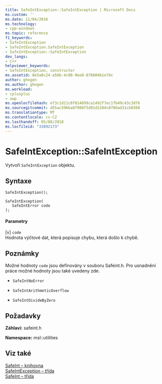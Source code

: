 ```yaml
---
title: SafeIntException::SafeIntException | Microsoft Docs
ms.custom: ''
ms.date: 11/04/2016
ms.technology:
- cpp-windows
ms.topic: reference
f1_keywords:
- SafeIntException
- SafeIntException.SafeIntException
- SafeIntException::SafeIntException
dev_langs:
- C++
helpviewer_keywords:
- SafeIntException, constructor
ms.assetid: 8e5a0c24-a56b-4c80-9ee8-876604b1e7dc
author: ghogen
ms.author: ghogen
ms.workload:
- cplusplus
- uwp
ms.openlocfilehash: ef3c1d11c0f814699ca1492f7ec1fb49c43c3d76
ms.sourcegitcommit: d55ac596ba8f908f5d91d228dc070dad31cb8360
ms.translationtype: MT
ms.contentlocale: cs-CZ
ms.lasthandoff: 05/08/2018
ms.locfileid: "33892173"
---
```

# <a name="safeintexceptionsafeintexception"></a>SafeIntException::SafeIntException
Vytvoří `SafeIntException` objektu.  
  
## <a name="syntax"></a>Syntaxe  
  
```  
SafeIntException();  
  
SafeIntException(  
   SafeIntError code  
);  
```  
  
#### <a name="parameters"></a>Parametry  
 [v] `code`  
 Hodnota výčtové dat, která popisuje chybu, která došlo k chybě.  
  
## <a name="remarks"></a>Poznámky  
 Možné hodnoty `code` jsou definovány v souboru Safeint.h. Pro usnadnění práce možné hodnoty jsou také uvedeny zde.  
  
-   `SafeIntNoError`  
  
-   `SafeIntArithmeticOverflow`  
  
-   `SafeIntDivideByZero`  
  
## <a name="requirements"></a>Požadavky  
 **Záhlaví:** safeint.h  
  
 **Namespace:** msl::utilities  
  
## <a name="see-also"></a>Viz také  
 [SafeInt – knihovna](../windows/safeint-library.md)   
 [SafeIntException – třída](../windows/safeintexception-class.md)   
 [SafeInt – třída](../windows/safeint-class.md)
